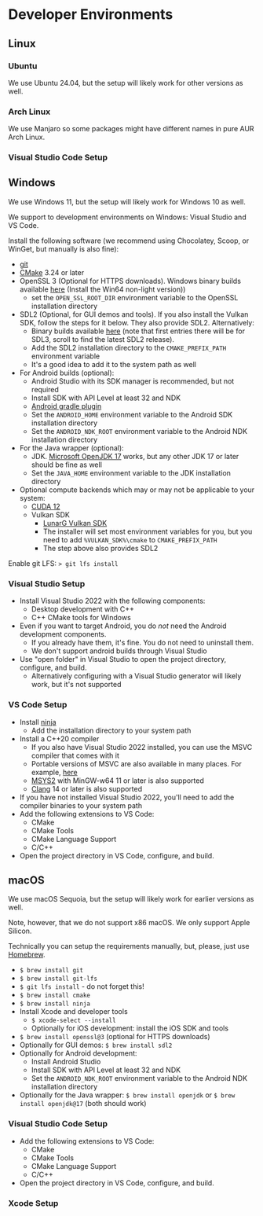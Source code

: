 # Developer Environments

## Linux

### Ubuntu

We use Ubuntu 24.04, but the setup will likely work for other versions as well.

### Arch Linux

We use Manjaro so some packages might have different names in pure AUR Arch Linux.

### Visual Studio Code Setup

## Windows

We use Windows 11, but the setup will likely work for Windows 10 as well.

We support to development environments on Windows: Visual Studio and VS Code.

Install the following software (we recommend using Chocolatey, Scoop, or WinGet, but manually is also fine):

* [git](https://git-scm.com/downloads/win)
* [CMake](https://cmake.org/download/) 3.24 or later
* OpenSSL 3 (Optional for HTTPS downloads). Windows binary builds available [here](https://slproweb.com/products/Win32OpenSSL.html) (Install the Win64 non-light version))
    * set the `OPEN_SSL_ROOT_DIR` environment variable to the OpenSSL installation directory
* SDL2 (Optional, for GUI demos and tools). If you also install the Vulkan SDK, follow the steps for it below. They also provide SDL2. Alternatively:
    * Binary builds available [here](https://github.com/libsdl-org/SDL/releases) (note that first entries there will be for SDL3, scroll to find the latest SDL2 release).         
    * Add the SDL2 installation directory to the `CMAKE_PREFIX_PATH` environment variable 
    * It's a good idea to add it to the system path as well
* For Android builds (optional):
    * Android Studio with its SDK manager is recommended, but not required
    * Install SDK with API Level at least 32 and NDK
    * [Android gradle plugin](https://developer.android.com/build/releases/gradle-plugin)
    * Set the `ANDROID_HOME` environment variable to the Android SDK installation directory
    * Set the `ANDROID_NDK_ROOT` environment variable to the Android NDK installation directory
* For the Java wrapper (optional):
    * JDK. [Microsoft OpenJDK 17](https://learn.microsoft.com/en-us/java/openjdk/download#openjdk-17) works, but any other JDK 17 or later should be fine as well
    * Set the `JAVA_HOME` environment variable to the JDK installation directory 
* Optional compute backends which may or may not be applicable to your system:
    * [CUDA 12](https://developer.nvidia.com/cuda-downloads)
    * Vulkan SDK
        * [LunarG Vulkan SDK](https://vulkan.lunarg.com/sdk/home)
        * The installer will set most environment variables for you, but you need to add `%VULKAN_SDK%\cmake` to `CMAKE_PREFIX_PATH`
        * The step above also provides SDL2

Enable git LFS: `> git lfs install`

### Visual Studio Setup

* Install Visual Studio 2022 with the following components:
    * Desktop development with C++
    * C++ CMake tools for Windows
* Even if you want to target Android, you do *not* need the Android development components. 
    * If you already have them, it's fine. You do not need to uninstall them.
    * We don't support android builds through Visual Studio
* Use "open folder" in Visual Studio to open the project directory, configure, and build.
    * Alternatively configuring with a Visual Studio generator will likely work, but it's not supported

### VS Code Setup

* Install [ninja](https://ninja-build.org/)
    * Add the installation directory to your system path
* Install a C++20 compiler
    * If you also have Visual Studio 2022 installed, you can use the MSVC compiler that comes with it
    * Portable versions of MSVC are also available in many places. For example, [here](https://github.com/Data-Oriented-House/PortableBuildTools)
    * [MSYS2](https://www.msys2.org/) with MinGW-w64 11 or later is also supported
    * [Clang](https://github.com/llvm/llvm-project/releases) 14 or later is also supported
* If you have not installed Visual Studio 2022, you'll need to add the compiler binaries to your system path
* Add the following extensions to VS Code:
    * CMake
    * CMake Tools
    * CMake Language Support
    * C/C++
* Open the project directory in VS Code, configure, and build.

## macOS

We use macOS Sequoia, but the setup will likely work for earlier versions as well.

Note, however, that we do not support x86 macOS. We only support Apple Silicon.

Technically you can setup the requirements manually, but, please, just use [Homebrew](https://brew.sh/).

* `$ brew install git`
* `$ brew install git-lfs`
* `$ git lfs install` - do not forget this!
* `$ brew install cmake`
* `$ brew install ninja`
* Install Xcode and developer tools
    * `$ xcode-select --install`
    * Optionally for iOS development: install the iOS SDK and tools
* `$ brew install openssl@3` (optional for HTTPS downloads)    
* Optionally for GUI demos: `$ brew install sdl2`
* Optionally for Android development:
    * Install Android Studio
    * Install SDK with API Level at least 32 and NDK
    * Set the `ANDROID_NDK_ROOT` environment variable to the Android NDK installation directory
* Optionally for the Java wrapper: `$ brew install openjdk` or `$ brew install openjdk@17` (both should work)

### Visual Studio Code Setup

* Add the following extensions to VS Code:
    * CMake
    * CMake Tools
    * CMake Language Support
    * C/C++
* Open the project directory in VS Code, configure, and build.

### Xcode Setup
